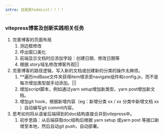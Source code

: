 ```yaml
---
intro: 这就是todoList！！！！
---
```

### vitepress博客及创新实践相关任务

1. 完善博客的页面布局
   1. 测边框修改
   2. 呼出窗口美化
   3. 前端显示文档时应添加字段：创建日期、修改日期等
   4. 根据.story域名修改博客外观|||
2. 完善博客的路径逻辑，写入新的文档或创建新的分类的操作太麻烦。
   1. **遍历mdBase文件夹获得item增添至navigate组件和config.js，而不是每次增加类型就手动添加。|||
   2. 增加script脚本，例如通过yarn setup增加新类型，yarn post增加新文档。
   3. 增加git hook，根据新增内容（eg：新增分类 xx / xx 分类中新增文档 xx ）自动编写git commit内容。
3. 思考如何将从语雀后端得到的doc结构直接合并到vitepress中。
   1. 初步思路：从后端获取doc结构后根据 yarn setup 或yarn post 等接口新增至本地，然后自动git push，自动部署。